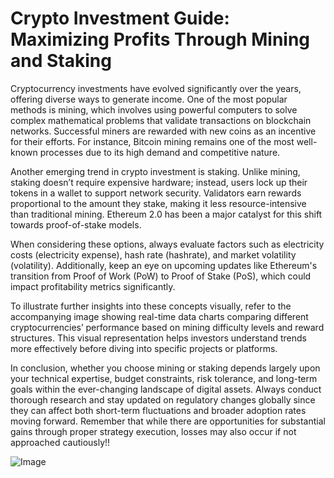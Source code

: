 # Crypto Investment Guide: Maximizing Profits Through Mining and Staking

Cryptocurrency investments have evolved significantly over the years, offering diverse ways to generate income. One of the most popular methods is mining, which involves using powerful computers to solve complex mathematical problems that validate transactions on blockchain networks. Successful miners are rewarded with new coins as an incentive for their efforts. For instance, Bitcoin mining remains one of the most well-known processes due to its high demand and competitive nature.

Another emerging trend in crypto investment is staking. Unlike mining, staking doesn’t require expensive hardware; instead, users lock up their tokens in a wallet to support network security. Validators earn rewards proportional to the amount they stake, making it less resource-intensive than traditional mining. Ethereum 2.0 has been a major catalyst for this shift towards proof-of-stake models.

When considering these options, always evaluate factors such as electricity costs (electricity expense), hash rate (hashrate), and market volatility (volatility). Additionally, keep an eye on upcoming updates like Ethereum's transition from Proof of Work (PoW) to Proof of Stake (PoS), which could impact profitability metrics significantly.

To illustrate further insights into these concepts visually, refer to the accompanying image showing real-time data charts comparing different cryptocurrencies’ performance based on mining difficulty levels and reward structures. This visual representation helps investors understand trends more effectively before diving into specific projects or platforms.

In conclusion, whether you choose mining or staking depends largely upon your technical expertise, budget constraints, risk tolerance, and long-term goals within the ever-changing landscape of digital assets. Always conduct thorough research and stay updated on regulatory changes globally since they can affect both short-term fluctuations and broader adoption rates moving forward. Remember that while there are opportunities for substantial gains through proper strategy execution, losses may also occur if not approached cautiously!!

![Image](https://github.com/user-attachments/assets/3be06921-4469-491d-bd37-5f14c53422b7)